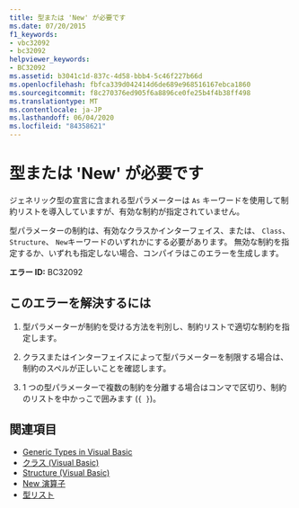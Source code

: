 ```yaml
---
title: 型または 'New' が必要です
ms.date: 07/20/2015
f1_keywords:
- vbc32092
- bc32092
helpviewer_keywords:
- BC32092
ms.assetid: b3041c1d-837c-4d58-bbb4-5c46f227b66d
ms.openlocfilehash: fbfca339d042414d6de689e968516167ebca1860
ms.sourcegitcommit: f8c270376ed905f6a8896ce0fe25b4f4b38ff498
ms.translationtype: MT
ms.contentlocale: ja-JP
ms.lasthandoff: 06/04/2020
ms.locfileid: "84358621"
---
```

# <a name="type-or-new-expected"></a>型または 'New' が必要です
ジェネリック型の宣言に含まれる型パラメーターは `As` キーワードを使用して制約リストを導入していますが、有効な制約が指定されていません。  
  
 型パラメーターの制約は、有効なクラスかインターフェイス、または、 `Class`、 `Structure`、 `New`キーワードのいずれかにする必要があります。 無効な制約を指定するか、いずれも指定しない場合、コンパイラはこのエラーを生成します。  
  
 **エラー ID:** BC32092  
  
## <a name="to-correct-this-error"></a>このエラーを解決するには  
  
1. 型パラメーターが制約を受ける方法を判別し、制約リストで適切な制約を指定します。  
  
2. クラスまたはインターフェイスによって型パラメーターを制限する場合は、制約のスペルが正しいことを確認します。  
  
3. 1 つの型パラメーターで複数の制約を分離する場合はコンマで区切り、制約のリストを中かっこで囲みます (`{ }`)。  
  
## <a name="see-also"></a>関連項目

- [Generic Types in Visual Basic](../programming-guide/language-features/data-types/generic-types.md)
- [クラス (Visual Basic)](../language-reference/statements/class-statement.md)
- [Structure (Visual Basic)](../language-reference/statements/structure-statement.md)
- [New 演算子](../language-reference/operators/new-operator.md)
- [型リスト](../language-reference/statements/type-list.md)
